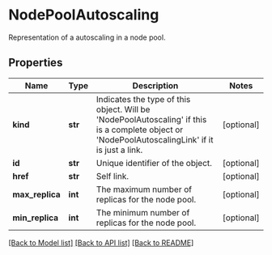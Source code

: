 # NodePoolAutoscaling

Representation of a autoscaling in a node pool.
## Properties
Name | Type | Description | Notes
------------ | ------------- | ------------- | -------------
**kind** | **str** | Indicates the type of this object. Will be &#39;NodePoolAutoscaling&#39; if this is a complete object or &#39;NodePoolAutoscalingLink&#39; if it is just a link. | [optional] 
**id** | **str** | Unique identifier of the object. | [optional] 
**href** | **str** | Self link. | [optional] 
**max_replica** | **int** | The maximum number of replicas for the node pool. | [optional] 
**min_replica** | **int** | The minimum number of replicas for the node pool. | [optional] 

[[Back to Model list]](../README.md#documentation-for-models) [[Back to API list]](../README.md#documentation-for-api-endpoints) [[Back to README]](../README.md)


